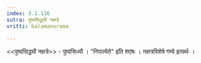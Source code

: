 ```yaml
---
index: 3.1.116
sutra: पुष्यसिद्ध्यौ नक्षत्रे
vritti: balamanorama

---
```

<<पुष्यसिद्ध्यौ नक्षत्रे>> - पुष्यसिध्यौ । "निपात्येते" इति शएषः । नक्षत्रविशेषे गम्ये इत्यर्थः । 